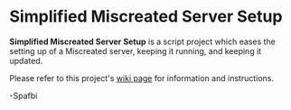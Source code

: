 # Simplified Miscreated Server Setup
**Simplified Miscreated Server Setup** is a script project which eases the setting up of a Miscreated server, keeping it running, and keeping it updated.

Please refer to this project's [wiki page](https://github.com/Spafbi/simplified-miscreated-server-setup/wiki) for information and instructions.

-Spafbi
